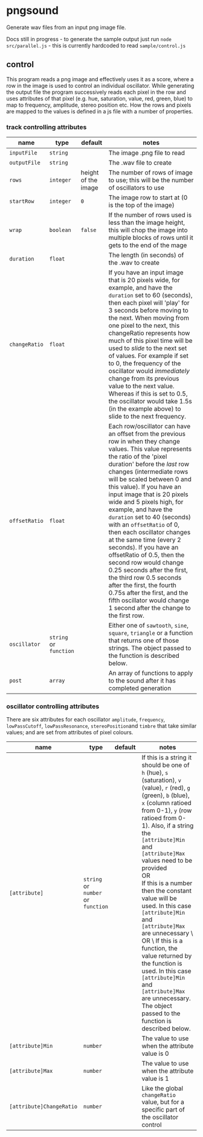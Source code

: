# pngsound

Generate wav files from an input png image file.

Docs still in progress - to generate the sample output just run `node src/parallel.js` - this is currently hardcoded to read `sample/control.js`

## control

This program reads a png image and effectively uses it as a score, where a row in the image is used to control an individual oscillator. While generating the output file the program successively reads each pixel in the row and uses attributes of that pixel (e.g. hue, saturation, value, red, green, blue) to map to frequency, amplitude, stereo position etc.  How the rows and pixels are mapped to the values is defined in a js file with a number of properties.

### track controlling attributes

| name | type | default | notes |
| ---- | ---- | ------- | ----- |
| `inputFile` | `string` || The image .png file to read |
| `outputFile` | `string` || The .wav file to create |
| `rows` | `integer` | height of the image | The number of rows of image to use; this will be the number of oscillators to use |
| `startRow` | `integer` | `0` | The image row to start at (0 is the top of the image) |
| `wrap` | `boolean` | `false` | If the number of rows used is less than the image height, this will chop the image into multiple blocks of rows until it gets to the end of the mage |
| `duration` | `float` || The length (in seconds) of the .wav to create |
| `changeRatio` | `float` || If you have an input image that is 20 pixels wide, for example, and have the `duration` set to 60 (seconds), then each pixel will 'play' for 3 seconds before moving to the next. When moving from one pixel to the next, this changeRatio represents how much of this pixel time will be used to _slide_ to the next set of values. For example if set to 0, the frequency of the oscillator would _immediately_ change from its previous value to the next value. Whereas if this is set to 0.5, the oscillator would take 1.5s (in the example above) to slide to the next frequency.
| `offsetRatio` | `float` || Each row/oscillator can have an offset from the previous row in when they change values. This value represents the ratio of the 'pixel duration' before the _last_ row changes (intermediate rows will be scaled between 0 and this value). If you have an input image that is 20 pixels wide and 5 pixels high, for example, and have the `duration` set to 40 (seconds) with an `offsetRatio` of 0, then each oscillator changes at the same time (every 2 seconds). If you have an offsetRatio of 0.5, then the second row would change 0.25 seconds after the first, the third row 0.5 seconds after the first, the fourth 0.75s after the first, and the fifth oscillator would change 1 second after the change to the first row. |
| `oscillator` | `string` or `function` || Either one of `sawtooth`, `sine`, `square`, `triangle` or a function that returns one of those strings. The object passed to the function is described below. |
| `post` | `array` || An array of functions to apply to the sound after it has completed generation |

### oscillator controlling attributes

There are six attributes for each oscillator `amplitude`, `frequency`, `lowPassCutoff`, `lowPassResonance`, `stereoPosition`and `timbre` that take similar values; and are set from attributes of pixel colours.

| name | type | default | notes |
| ---- | ---- | ------- | ----- |
| `[attribute]` | `string` or `number` or `function` || If this is a string it should be one of `h` (hue), `s` (saturation), `v` (value), `r` (red), `g` (green), `b` (blue), `x` (column ratioed from 0-1), `y` (row ratioed from 0-1). Also, if a string the `[attribute]Min` and `[attribute]Max` values need to be provided<br/>OR<br/>If this is a number then the constant value will be used. In this case `[attribute]Min` and `[attribute]Max` are unnecessary \ OR \ If this is a function, the value returned by the function is used. In this case `[attribute]Min` and `[attribute]Max` are unnecessary. The object passed to the function is described below. |
| `[attribute]Min` | `number` || The value to use when the attribute value is 0 |
| `[attribute]Max` | `number` || The value to use when the attribute value is 1 |
| `[attribute]ChangeRatio` | `number` || Like the global `changeRatio` value, but for a specific part of the oscillator control |

